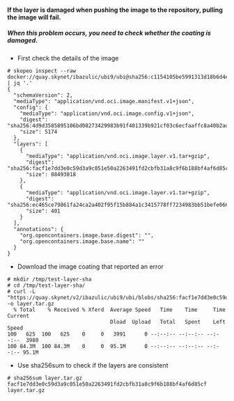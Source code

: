 #### If the layer is damaged when pushing the image to the repository, pulling the image will fail.
##### When this problem occurs, you need to check whether the coating is damaged.
- First check the details of the image
```
# skopeo inspect --raw docker://quay.skynet/ibazulic/ubi9/ubi@sha256:c1154105be5991313d18b6d4e7e8c8009c74d4b51ee748872d2b279de15c1af2 | jq '.'
{
  "schemaVersion": 2,
  "mediaType": "application/vnd.oci.image.manifest.v1+json",
  "config": {
    "mediaType": "application/vnd.oci.image.config.v1+json",
    "digest": "sha256:4d9d3585895106bd08273429983b91f401339b921cf03c6ecfaaffc8a40b2ad5",
    "size": 5174
  },
  "layers": [
    {
      "mediaType": "application/vnd.oci.image.layer.v1.tar+gzip",
      "digest": "sha256:facf1e7dd3e0c59d3a9c051e50a2263491fd2cbfb31a8c9f6b188bf4af6d85cf",
      "size": 88493018
    },
    {
      "mediaType": "application/vnd.oci.image.layer.v1.tar+gzip",
      "digest": "sha256:ec465ce79861fa24ca2a402f95f15b884a1c3415778ff7234983bb51befe066c",
      "size": 401
    }
  ],
  "annotations": {
    "org.opencontainers.image.base.digest": "",
    "org.opencontainers.image.base.name": ""
  }
}
```
- Download the image coating that reported an error
```
# mkdir /tmp/test-layer-sha
# cd /tmp/test-layer-sha/
# curl -L "https://quay.skynet/v2/ibazulic/ubi9/ubi/blobs/sha256:facf1e7dd3e0c59d3a9c051e50a2263491fd2cbfb31a8c9f6b188bf4af6d85cf" -o layer.tar.gz
  % Total    % Received % Xferd  Average Speed   Time    Time     Time  Current
                                 Dload  Upload   Total   Spent    Left  Speed
100   625  100   625    0     0   3991      0 --:--:-- --:--:-- --:--:--  3980
100 84.3M  100 84.3M    0     0  95.1M      0 --:--:-- --:--:-- --:--:-- 95.1M
```
- Use sha256sum to check if the layers are consistent
```
# sha256sum layer.tar.gz
facf1e7dd3e0c59d3a9c051e50a2263491fd2cbfb31a8c9f6b188bf4af6d85cf  layer.tar.gz
```
